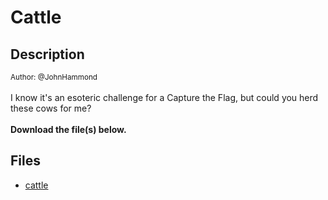 # Cattle

## Description

<small>Author: @JohnHammond</small><br><br>I know it's an esoteric challenge for a Capture the Flag, but could you herd these cows for me? <br><br> <b>Download the file(s) below.</b>


## Files

* [cattle](<files/cattle>)

